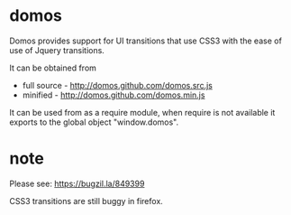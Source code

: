 domos
=====

Domos provides support for UI transitions that use CSS3 with the ease of use of Jquery transitions.

It can be obtained from
 * full source - http://domos.github.com/domos.src.js
 * minified    - http://domos.github.com/domos.min.js

It can be used from as a require module, when require is not available it exports to the global object "window.domos".

note
====

Please see: https://bugzil.la/849399

CSS3 transitions are still buggy in firefox.
